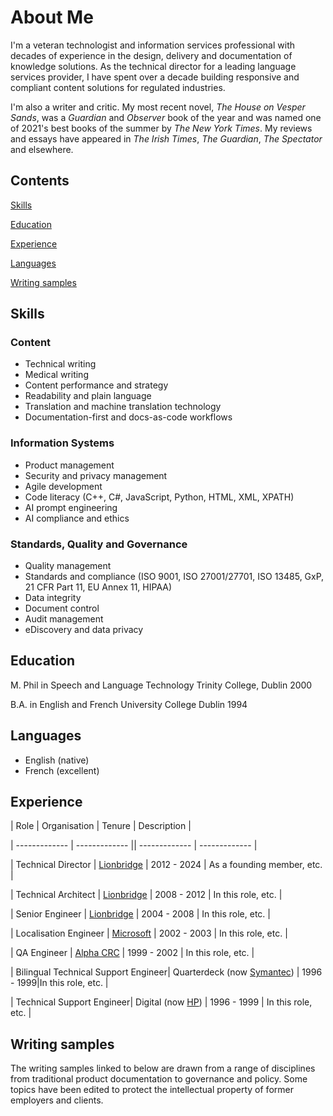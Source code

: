 # About Me

I'm a veteran technologist and information services professional with decades of experience in the design, delivery and documentation of knowledge solutions. As the technical director for a leading language services provider, I have spent over a decade building responsive and compliant content solutions for regulated industries.

I'm also a writer and critic. My most recent novel, *The House on Vesper Sands*, was a *Guardian* and *Observer* book of the year and was named one of 2021's best books of the summer by *The New York Times*. My reviews and essays have appeared in *The Irish Times*, *The Guardian*, *The Spectator* and elsewhere.

## Contents

[Skills](#skills)

[Education](#education)

[Experience](#experience)

[Languages](#languages)

[Writing samples](#writing-samples)



## Skills

### Content

- Technical writing
- Medical writing
- Content performance and strategy
- Readability and plain language
- Translation and machine translation technology
- Documentation-first and docs-as-code workflows

### Information Systems

- Product management
- Security and privacy management
- Agile development
- Code literacy (C++, C#, JavaScript, Python, HTML, XML, XPATH)
- AI prompt engineering
- AI compliance and ethics


### Standards, Quality and Governance

- Quality management
- Standards and compliance (ISO 9001, ISO 27001/27701, ISO 13485, GxP, 21 CFR Part 11, EU Annex 11, HIPAA)
- Data integrity
- Document control
- Audit management
- eDiscovery and data privacy


## Education

M. Phil in Speech and Language Technology
Trinity College, Dublin
2000

B.A. in English and French
University College Dublin
1994

## Languages

- English (native)
- French (excellent)


## Experience

| Role | Organisation | Tenure | Description |

| ------------- | ------------- || ------------- | ------------- |

| Technical Director | [Lionbridge](lionbridge.com) | 2012 - 2024 | As a founding member, etc. |

| Technical Architect | [Lionbridge](lionbridge.com) | 2008 - 2012 | In this role, etc. |

| Senior Engineer | [Lionbridge](lionbridge.com) | 2004 - 2008 | In this role, etc. |

| Localisation Engineer | [Microsoft](microsoft.com) | 2002 - 2003 | In this role, etc. |

| QA Engineer | [Alpha CRC](alphacrc.com) | 1999 - 2002 | In this role, etc. |

| Bilingual Technical Support Engineer| Quarterdeck \(now [Symantec](https://symantec.com)\) | 1996 - 1999|In this role, etc. |

| Technical Support Engineer| Digital \(now [HP](https://hp.com)\) | 1996 - 1999 | In this role, etc. |


## Writing samples

The writing samples linked to below are drawn from a range of disciplines from traditional product documentation to governance and policy. Some topics have been edited to protect the intellectual property of former employers and clients.

